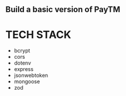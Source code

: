 ## Build a basic version of PayTM

# TECH STACK

- bcrypt
- cors
- dotenv
- express
- jsonwebtoken
- mongoose
- zod
